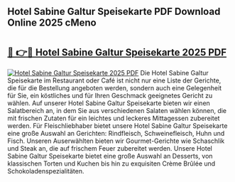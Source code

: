 ## Hotel Sabine Galtur Speisekarte PDF Download Online 2025 cMeno

# <h2><a href="http://gc70qqx.nevu.top/?p=Hotel+Sabine+Galtur+Speisekarte">🔗 👉🔴 Hotel Sabine Galtur Speisekarte 2025 PDF</a></h2>

[![Hotel Sabine Galtur Speisekarte 2025 PDF](https://i.imgur.com/dBaPXMq.png)](http://gc70qqx.nevu.top/?p=Hotel+Sabine+Galtur+Speisekarte)
Die Hotel Sabine Galtur Speisekarte im Restaurant oder Café ist nicht nur eine Liste der Gerichte, die für die Bestellung angeboten werden, sondern auch eine Gelegenheit für Sie, ein köstliches und für Ihren Geschmack geeignetes Gericht zu wählen. Auf unserer Hotel Sabine Galtur Speisekarte bieten wir einen Salatbereich an, in dem Sie aus verschiedenen Salaten wählen können, die mit frischen Zutaten für ein leichtes und leckeres Mittagessen zubereitet werden. Für Fleischliebhaber bietet unsere Hotel Sabine Galtur Speisekarte eine große Auswahl an Gerichten: Rindfleisch, Schweinefleisch, Huhn und Fisch. Unseren Auserwählten bieten wir Gourmet-Gerichte wie Schaschlik und Steak an, die auf frischem Feuer zubereitet werden. Unsere Hotel Sabine Galtur Speisekarte bietet eine große Auswahl an Desserts, von klassischen Torten und Kuchen bis hin zu exquisiten Crème Brûlée und Schokoladenspezialitäten.
